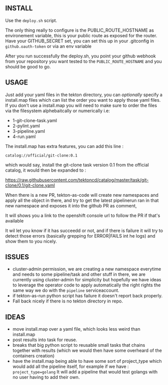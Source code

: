 ## INSTALL

Use the `deploy.sh` script.

The only thing really to configure is the PUBLIC_ROUTE_HOSTNAME as environement variable, this is your public route as exposed for the router.
Have your GITHUB_SECRET set, you can set this up in your .gitconfig in `github.oauth-token` or via an env variable

After you run successfully the deploy.sh, you point your github webhook from your repository you want tested to the `PUBLIC_ROUTE_HOSTNAME`
and you should be good to go.

## USAGE

Just add your yaml files in the tekton directory, you can *optionally* specify a install.map files which can list the order you want to apply those yaml files. If you don't use a install.map you will need to make sure to order the files via the filesystem alphebaitcally or numerically i.e:

* 1-git-clone-task.yaml
* 2-pylint.yaml
* 3-pipeline.yaml
* 4-run.yaml

The install.map has extra features, you can add this line :

`catalog://official/git-clone:0.1`

which would say, install the git-clone task version 0.1 from the official catalog, it would then be expanded to :

https://raw.githubusercontent.com/tektoncd/catalog/master/task/git-clone/0.1/git-clone.yaml

When there is a new PR, tekton-as-code will create new namespaces and apply all the object in there, and try to get the latest pipelinerun ran in that new namespace and exposes it into the github PR as comment,

It will shows you a link to the openshift console url to follow the PR if that's available

It wil let you know if it has succeedd or not, and if there is failure it will try to detect those errors (basically grepping for ERROR|FAILS int he logs) and show them to you nicely.

## ISSUES

* cluster-admin permission, we are creating a new namespace everytime and needs to some pipeline/task and other stuff in there, we are currently using cluster-admin for simplicity but hopefully we have ideas to leverage the operator code to apply automatically the right rights the same way we do with the `pipeline` serviceaccount.
* if tekton-as-run python script has failure it doesn't report back properly.
* Fall back nicely if there is no tekton directory in repo.

## IDEAS

* move install.map over a yaml file, which looks less weird than install.map
* post results into task for reuse.
* breaks that big python script to reusable small tasks that chains together with results (which we would then have some overheard of the containers creation)
* have the install.map being able to have some sort of project_type which would add all the pipeline itself, for example if we have :
  `project_type=golang`
  It will add a pipeline that would test golangs with no user having to add their own.
